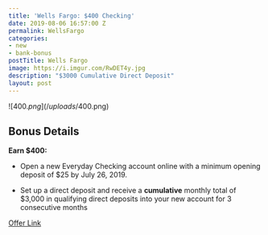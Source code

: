 ```yaml
---
title: 'Wells Fargo: $400 Checking'
date: 2019-08-06 16:57:00 Z
permalink: WellsFargo
categories:
- new
- bank-bonus
postTitle: Wells Fargo
image: https://i.imgur.com/RwDET4y.jpg
description: "$3000 Cumulative Direct Deposit"
layout: post
---
```


![$400.png](/uploads/$400.png)

## **Bonus Details**

**Earn $400:**

* Open a new Everyday Checking account online with a minimum opening deposit of $25 by July 26, 2019.

* Set up a direct deposit and receive a **cumulative** monthly total of $3,000 in qualifying direct deposits into your new account for 3 consecutive months

[Offer Link](https://bonusoffer.wf.com/promo400)